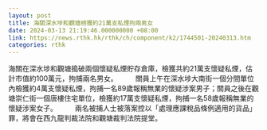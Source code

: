 ```yaml
---
layout: post
title: 海關深水埗和觀塘檢獲約21萬支私煙拘兩男女
date: 2024-03-13 21:19:46.000000000 +08:00
link: https://news.rthk.hk/rthk/ch/component/k2/1744501-20240313.htm
categories: rthk
---
```


海關在深水埗和觀塘搗破兩個懷疑私煙貯存倉庫，檢獲共約21萬支懷疑私煙，估計市值約100萬元，拘捕兩名男女。
　　 
關員上午在深水埗大南街一個分間單位內檢獲約4萬支懷疑私煙，拘捕一名89歲報稱無業的懷疑涉案男子；關員之後在觀塘崇仁街一個唐樓住宅單位，檢獲約17萬支懷疑私煙，拘捕一名58歲報稱無業的懷疑涉案女子。
　　 
兩名被捕人士被落案控以「處理應課稅品條例適用的貨品」罪，將會在西九龍判裁法院和觀塘裁判法院提堂。
